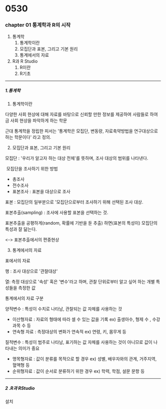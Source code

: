 # 0530

### chapter 01 통계학과 R의 시작

1. 통계학
   1. 통계학이란
   2. 모집단과 표본, 그리고 기본 원리
   3. 통계에서의 자료
2. R과 R Studio 
   1. R이란
   2. R기초

---

##### 1.통계학

1. 통계학이란

다양한 사회 현상에 대해 자료를 바탕으로 신뢰할 만한 정보를 제공하여 사람들로 하여금 사회 현상을 파악하게 하는 학문

근대 통계학을 정립한 피서는 '통계학은 모집단, 변동량, 자료축약방법을 연구대상으로 하는 학문이다' 라고 정의.



2. 모집단과 표본, 그리고 기본 원리

모집단 : '우리가 알고자 하는 대상 전체'를 뜻하며, 조사 대상의 범위를 나타낸다.

​	모집단을 조사하기 위한 방법

 - 총조사
 - 전수조사
 - 표본조사 : 표본을 대상으로 조사

표본 : 모집단의 일부분으로 '모집단으로부터 조사하기 위해 선택된 조사 대상.



표본추출(sampling) : 조사에 사용할 표본을 선택하는 것. 

표본추출을 공평하게(random, 확률에 기반을 둔 추출) 하면(표본의 특성이) 모집단의 특성과 잘 닮는다.

<-> 표본추출에서의 편중현상



3. 통계에서의 자료

표에서의 자료

행 : 조사 대상으로 '관찰대상'

열: 측정 대상으로 '속성' 혹은 '변수'라고 하며, 관찰 단위로부터 알고 싶어 하는 개별 특성들을 측정한 값



통계에서의 자료 구분

양적변수 : 특성이 수치로 나타남, 관찰되는 값 자체를 사용하는 것

 - 이산형자료 :  자료의 형태에 따라 셀 수 있는 값을 기록 ex) 출생아수, 형제 수 , 수강과목 수 등
 - 연속형 자료 : 측정대상의 변화가 연속적 ex) 연령, 키, 몸무게 등

질적변수 : 특성이 범주로 나타남, 표기하는 값 자체를 사용하는 것이 아니므로 값이 나타내는 의미가 중요

 - 명목형자료 : 값이 분류를 목적으로 할 경우 ex) 성별, 배우자와의 관계, 거주지역, 혈액형 등
 - 순위형자료 : 값이 순서로 분류하기 위한 경우 ex) 학력, 학점, 설문 문항 등

---

##### 2 .R과 RStudio

설치





#### 